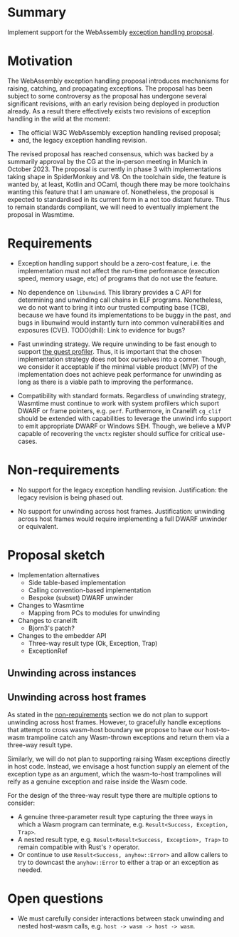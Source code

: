 # Summary

Implement support for the WebAssembly [exception handling
proposal](https://github.com/WebAssembly/exception-handling).

# Motivation
[motivation]: #motivation

The WebAssembly exception handling proposal introduces mechanisms for
raising, catching, and propagating exceptions. The proposal has been
subject to some controversy as the proposal has undergone several
significant revisions, with an early revision being deployed in
production already. As a result there effectively exists two revisions
of exception handling in the wild at the moment:

* The official W3C WebAssembly exception handling revised proposal;
* and, the legacy exception handling revision.

The revised proposal has reached consensus, which was backed by a
summarily approval by the CG at the in-person meeting in Munich in
October 2023. The proposal is currently in phase 3 with
implementations taking shape in SpiderMonkey and V8. On the toolchain
side, the feature is wanted by, at least, Kotlin and OCaml, though
there may be more toolchains wanting this feature that I am unaware
of. Nonetheless, the proposal is expected to standardised in its
current form in a not too distant future. Thus to remain standards
compliant, we will need to eventually implement the proposal in
Wasmtime.

# Requirements
[requirements]: #requirements

* Exception handling support should be a zero-cost feature, i.e. the
  implementation must not affect the run-time performance (execution
  speed, memory usage, etc) of programs that do not use the feature.

* No dependence on `libunwind`. This library provides a C API for
  determining and unwinding call chains in ELF programs. Nonetheless,
  we do not want to bring it into our trusted computing base (TCB),
  because we have found its implementations to be buggy in the past,
  and bugs in libunwind would instantly turn into common
  vulnerabilities and exposures (CVE). TODO(dhil): Link to evidence for bugs?

* Fast unwinding strategy. We require unwinding to be fast enough to
  support [the guest
  profiler](https://docs.wasmtime.dev/examples-profiling-guest.html). Thus,
  it is important that the chosen implementation strategy does not box
  ourselves into a corner. Though, we consider it acceptable if the
  minimal viable product (MVP) of the implementation does not achieve
  peak performance for unwinding as long as there is a viable path to
  improving the performance.

* Compatibility with standard formats. Regardless of unwinding
  strategy, Wasmtime must continue to work with system profilers which
  suport DWARF or frame pointers, e.g. `perf`. Furthermore, in
  Cranelift `cg_clif` should be extended with capabilities to leverage
  the unwind info support to emit appropriate DWARF or Windows
  SEH. Though, we believe a MVP capable of recovering the `vmctx`
  register should suffice for critical use-cases.

# Non-requirements
[non-requirements]: #non-requirements

* No support for the legacy exception handling
  revision. Justification: the legacy revision is being phased out.

* No support for unwinding across host frames. Justification:
  unwinding across host frames would require implementing a full DWARF
  unwinder or equivalent.

# Proposal sketch
[proposal]: #proposal

* Implementation alternatives
  + Side table-based implementation
  + Calling convention-based implementation
  + Bespoke (subset) DWARF unwinder
* Changes to Wasmtime
  + Mapping from PCs to modules for unwinding
* Changes to cranelift
  + Bjorn3's patch?
* Changes to the embedder API
  + Three-way result type (Ok, Exception, Trap)
  + ExceptionRef

## Unwinding across instances
[unwinding-instances]: #unwinding-across-instances

## Unwinding across host frames
[unwinding-hosts]: #unwinding-across-host-frames

As stated in the [non-requirements](:non-requirements) section we do
not plan to support unwinding across host frames. However, to
gracefully handle exceptions that attempt to cross wasm-host boundary
we propose to have our host-to-wasm trampoline catch any Wasm-thrown
exceptions and return them via a three-way result type.

Similarly, we will do not plan to supporting raising Wasm exceptions
directly in host code. Instead, we envisage a host function supply an
element of the exception type as an argument, which the wasm-to-host
trampolines will reify as a genuine exception and raise inside the
Wasm code.

For the design of the three-way result type there are multiple options
to consider:

* A genuine three-parameter result type capturing the three ways in
  which a Wasm program can terminate, e.g. `Result<Success, Exception,
  Trap>`.
* A nested result type, e.g. `Result<Result<Success, Exception>,
  Trap>` to remain compatible with Rust's `?` operator.
* Or continue to use `Result<Success, anyhow::Error>` and allow
  callers to try to downcast the `anyhow::Error` to either a trap or
  an exception as needed.

# Open questions
[open-questions]: #open-questions

* We must carefully consider interactions between stack unwinding and
  nested host-wasm calls, e.g. `host -> wasm -> host -> wasm`.
